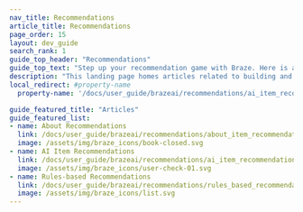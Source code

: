 ```yaml
---
nav_title: Recommendations
article_title: Recommendations
page_order: 15
layout: dev_guide
search_rank: 1
guide_top_header: "Recommendations"
guide_top_text: "Step up your recommendation game with Braze. Here is a collection of what you need to know about setting up recommendation engines so that you can suggest items or content that users actually want. From customizing experiences with AI to building your own engines with Liquid or Connected Content, you'll find everything you need to make every recommendation count."
description: "This landing page homes articles related to building and using recommendation engines in Braze."
local_redirect: #property-name
  property-name: '/docs/user_guide/brazeai/recommendations/ai_item_recommendations/#property-name'

guide_featured_title: "Articles"
guide_featured_list:
- name: About Recommendations
  link: /docs/user_guide/brazeai/recommendations/about_item_recommendations/
  image: /assets/img/braze_icons/book-closed.svg
- name: AI Item Recommendations
  link: /docs/user_guide/brazeai/recommendations/ai_item_recommendations/
  image: /assets/img/braze_icons/user-check-01.svg
- name: Rules-based Recommendations
  link: /docs/user_guide/brazeai/recommendations/rules_based_recommendations/
  image: /assets/img/braze_icons/list.svg
---
```


<br><br>
